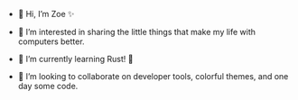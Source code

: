 - 👋 Hi, I’m Zoe ✨

- 👀 I’m interested in sharing the little things that make my life with computers better.

- 🌱 I’m currently learning Rust! :crab:

- 💞️ I’m looking to collaborate on developer tools, colorful themes, and one day some code.
